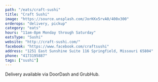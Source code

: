 ```yaml
---
path: "/eats/craft-sushi"
title: "Craft Sushi"
image: "https://source.unsplash.com/JorKKx5rvA0/400x300"
orderops: "delivery, pickup"
category: "eats"
hours: "11am-8pm Monday through Saturday"
eatsType: "Sushi"
website: "http://craft-sushi.com/"
facebook: "https://www.facebook.com/craftsushi"
address: "1251 East Sunshine Suite 116 Springfield, Missouri 65804"
phone: "4173195887"
tags: ["sushi"]
---
```


Delivery available via DoorDash and GrubHub.
